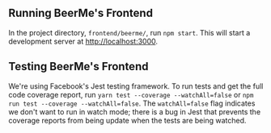 ## Running BeerMe's Frontend
In the project directory, `frontend/beerme/`, run `npm start`. This will start a development server at [http://localhost:3000](http://localhost:3000).

## Testing BeerMe's Frontend
We're using Facebook's Jest testing framework. To run tests and get the full code coverage report, run `yarn test --coverage --watchAll=false` or `npm run test --coverage --watchAll=false`. The `watchAll=false` flag indicates we don't want to run in watch mode; there is a bug in Jest that prevents the coverage reports from being update when the tests are being watched.
